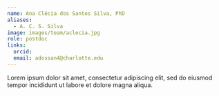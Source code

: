 ```yaml
---
name: Ana Clécia dos Santos Silva, PhD
aliases:
  - A. C. S. Silva
image: images/team/aclecia.jpg
role: postdoc
links:
  orcid:
  email: adossan4@charlotte.edu
---
```


Lorem ipsum dolor sit amet, consectetur adipiscing elit, sed do eiusmod tempor incididunt ut labore et dolore magna aliqua.
